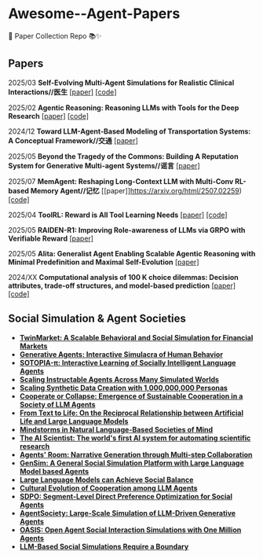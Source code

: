 # Awesome--Agent-Papers

📅  Paper Collection Repo  📚✨



## Papers

2025/03 **Self-Evolving Multi-Agent Simulations for Realistic Clinical Interactions//医生** [[paper]](https://arxiv.org/html/2503.22678) [[code]](https://github.com/MAXNORM8650/MedAgentSim)
        
2025/02 **Agentic Reasoning: Reasoning LLMs with Tools for the Deep Research** [[paper]](https://arxiv.org/pdf/2502.04644) [[code]](https://github.com/theworldofagents/Agentic-Reasoning)

2024/12 **Toward LLM-Agent-Based Modeling of Transportation Systems: A Conceptual Framework//交通** [[paper]](https://arxiv.org/html/2412.06681)

2025/05 **Beyond the Tragedy of the Commons: Building A Reputation System for Generative Multi-agent Systems//谣言** [[paper]](https://arxiv.org/html/2505.05029)

2025/07 **MemAgent: Reshaping Long-Context LLM with Multi-Conv RL-based Memory Agent//记忆** [[paper]]https://arxiv.org/html/2507.02259) [[code]](https://memagent-sialab.github.io/)

2025/04 **ToolRL: Reward is All Tool Learning Needs** [[paper]](https://arxiv.org/pdf/2504.13958) [[code]](https://github.com/qiancheng0/ToolRL)

2025/05 **RAIDEN-R1: Improving Role-awareness of LLMs via GRPO with Verifiable Reward** [[paper]](https://arxiv.org/pdf/2505.10218)

2025/05 **Alita: Generalist Agent Enabling Scalable Agentic Reasoning with Minimal Predefinition and Maximal Self-Evolution** [[paper]](https://arxiv.org/abs/2505.20286)

2024/XX **Computational analysis of 100 K choice dilemmas: Decision attributes, trade-off structures, and model-based prediction** [[paper]](LINK_NEEDED) [[code]](LINK_NEEDED)


## Social Simulation & Agent Societies

- **[TwinMarket: A Scalable Behavioral and Social Simulation for Financial Markets](https://arxiv.org/abs/2502.01506)**
- **[Generative Agents: Interactive Simulacra of Human Behavior](https://arxiv.org/abs/2304.03442)**
- **[SOTOPIA-π: Interactive Learning of Socially Intelligent Language Agents](https://arxiv.org/pdf/2403.08715.pdf)**
- **[Scaling Instructable Agents Across Many Simulated Worlds](https://huggingface.co/papers/2404.10179)**
- **[Scaling Synthetic Data Creation with 1,000,000,000 Personas](https://huggingface.co/papers/2406.20094)**
- **[Cooperate or Collapse: Emergence of Sustainable Cooperation in a Society of LLM Agents](https://arxiv.org/abs/2404.16698)**
- **[From Text to Life: On the Reciprocal Relationship between Artificial Life and Large Language Models](https://arxiv.org/abs/2407.09502)**
- **[Mindstorms in Natural Language-Based Societies of Mind](https://arxiv.org/abs/2305.17066)**
- **[The AI Scientist: The world's first AI system for automating scientific research](https://arxiv.org/abs/2408.06292)**
- **[Agents' Room: Narrative Generation through Multi-step Collaboration](https://arxiv.org/pdf/2410.02603)**
- **[GenSim: A General Social Simulation Platform with Large Language Model based Agents](https://arxiv.org/pdf/2410.04360)**
- **[Large Language Models can Achieve Social Balance](https://arxiv.org/pdf/2410.04054)**
- **[Cultural Evolution of Cooperation among LLM Agents](https://arxiv.org/pdf/2412.10270)**
- **[SDPO: Segment-Level Direct Preference Optimization for Social Agents](https://arxiv.org/abs/2501.01821)**
- **[AgentSociety: Large-Scale Simulation of LLM-Driven Generative Agents](https://arxiv.org/abs/2502.08691v1)**
- **[OASIS: Open Agent Social Interaction Simulations with One Million Agents](https://arxiv.org/abs/2411.11581)**
- **[LLM-Based Social Simulations Require a Boundary](https://arxiv.org/pdf/2506.19806)**
